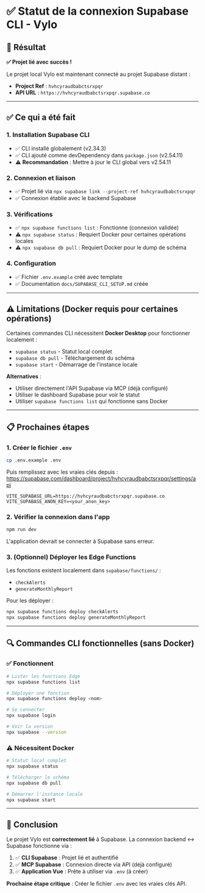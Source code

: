 # ✅ Statut de la connexion Supabase CLI - Vylo

## 🎯 Résultat

**✅ Projet lié avec succès !**

Le projet local Vylo est maintenant connecté au projet Supabase distant :
- **Project Ref** : `hvhcyraudbabctsrxpqr`
- **API URL** : `https://hvhcyraudbabctsrxpqr.supabase.co`

---

## ✅ Ce qui a été fait

### 1. Installation Supabase CLI
- ✅ CLI installé globalement (v2.34.3)
- ✅ CLI ajouté comme devDependency dans `package.json` (v2.54.11)
- ⚠️ **Recommandation** : Mettre à jour le CLI global vers v2.54.11

### 2. Connexion et liaison
- ✅ Projet lié via `npx supabase link --project-ref hvhcyraudbabctsrxpqr`
- ✅ Connexion établie avec le backend Supabase

### 3. Vérifications
- ✅ `npx supabase functions list` : Fonctionne (connexion validée)
- ⚠️ `npx supabase status` : Requiert Docker pour certaines opérations locales
- ⚠️ `npx supabase db pull` : Requiert Docker pour le dump de schéma

### 4. Configuration
- ✅ Fichier `.env.example` créé avec template
- ✅ Documentation `docs/SUPABASE_CLI_SETUP.md` créée

---

## ⚠️ Limitations (Docker requis pour certaines opérations)

Certaines commandes CLI nécessitent **Docker Desktop** pour fonctionner localement :

- `supabase status` - Statut local complet
- `supabase db pull` - Téléchargement du schéma
- `supabase start` - Démarrage de l'instance locale

**Alternatives** :
- Utiliser directement l'API Supabase via MCP (déjà configuré)
- Utiliser le dashboard Supabase pour voir le statut
- Utiliser `supabase functions list` qui fonctionne sans Docker

---

## 📋 Prochaines étapes

### 1. Créer le fichier `.env`

```bash
cp .env.example .env
```

Puis remplissez avec les vraies clés depuis :
https://supabase.com/dashboard/project/hvhcyraudbabctsrxpqr/settings/api

```env
VITE_SUPABASE_URL=https://hvhcyraudbabctsrxpqr.supabase.co
VITE_SUPABASE_ANON_KEY=<your_anon_key>
```

### 2. Vérifier la connexion dans l'app

```bash
npm run dev
```

L'application devrait se connecter à Supabase sans erreur.

### 3. (Optionnel) Déployer les Edge Functions

Les fonctions existent localement dans `supabase/functions/` :
- `checkAlerts`
- `generateMonthlyReport`

Pour les déployer :
```bash
npx supabase functions deploy checkAlerts
npx supabase functions deploy generateMonthlyReport
```

---

## 🔍 Commandes CLI fonctionnelles (sans Docker)

### ✅ Fonctionnent

```bash
# Lister les fonctions Edge
npx supabase functions list

# Déployer une fonction
npx supabase functions deploy <nom>

# Se connecter
npx supabase login

# Voir la version
npx supabase --version
```

### ⚠️ Nécessitent Docker

```bash
# Statut local complet
npx supabase status

# Télécharger le schéma
npx supabase db pull

# Démarrer l'instance locale
npx supabase start
```

---

## 🎯 Conclusion

Le projet Vylo est **correctement lié** à Supabase. La connexion backend ↔ Supabase fonctionne via :

1. ✅ **CLI Supabase** : Projet lié et authentifié
2. ✅ **MCP Supabase** : Connexion directe via API (déjà configuré)
3. ✅ **Application Vue** : Prête à utiliser via `.env` (à créer)

**Prochaine étape critique** : Créer le fichier `.env` avec les vraies clés API.

